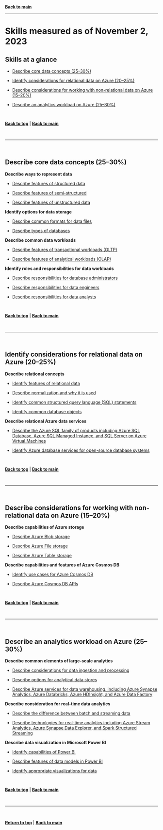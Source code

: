 <a id="top" />

<br/>

[**Back to main**](./README.md)

---

# Skills measured as of November 2, 2023



## Skills at a glance

 - [Describe core data concepts (25–30%)](#describecoredataconcepts)

 - [Identify considerations for relational data on Azure (20–25%)](#identifyconsiderationsforrelationaldataonazure)

 - [Describe considerations for working with non-relational data on Azure (15–20%)](#describeconsiderationsforworkingwithnonrelationaldataonazure)

 - [Describe an analytics workload on Azure (25–30%)](#describeananalyticsworkloadonazure)


<br/>

[**Back to top**](#top) | [**Back to main**](README.md)

<br/>

---

<br/>

<a id="describecoredataconcepts" />

## Describe core data concepts (25–30%)

**Describe ways to represent data**

 - [Describe features of structured data](https://learn.microsoft.com/en-us/training/modules/explore-core-data-concepts/2-data-formats/)

 - [Describe features of semi-structured](https://learn.microsoft.com/en-us/training/modules/explore-core-data-concepts/2-data-formats/)

 - [Describe features of unstructured data](https://learn.microsoft.com/en-us/training/modules/explore-core-data-concepts/2-data-formats/)

**Identify options for data storage**

 - [Describe common formats for data files](https://learn.microsoft.com/en-us/training/modules/explore-core-data-concepts/3-file-storage/)

 - [Describe types of databases](https://learn.microsoft.com/en-us/training/modules/explore-core-data-concepts/4-databases/)

**Describe common data workloads**

 - [Describe features of transactional workloads (OLTP)](https://learn.microsoft.com/en-us/azure/architecture/data-guide/relational-data/online-transaction-processing/)

 - [Describe features of analytical workloads (OLAP)](https://learn.microsoft.com/en-us/azure/architecture/data-guide/relational-data/online-analytical-processing/)

**Identify roles and responsibilities for data workloads**

 - [Describe responsibilities for database administrators](https://learn.microsoft.com/en-us/training/modules/explore-roles-responsibilities-world-of-data/2-explore-job-roles/)

 - [Describe responsibilities for data engineers](https://learn.microsoft.com/en-us/training/modules/explore-roles-responsibilities-world-of-data/2-explore-job-roles/)

 - [Describe responsibilities for data analysts](https://learn.microsoft.com/en-us/training/modules/explore-roles-responsibilities-world-of-data/2-explore-job-roles/)


<br/>

[**Back to top**](#top) | [**Back to main**](README.md)

<br/>

---

<br/>

<a id="identifyconsiderationsforrelationaldataonazure" />



## Identify considerations for relational data on Azure (20–25%)

**Describe relational concepts**

 - [Identify features of relational data](https://learn.microsoft.com/en-us/training/modules/explore-relational-data-offerings/2-understand-relational-data/)

 - [Describe normalization and why it is used](https://learn.microsoft.com/en-us/training/modules/explore-relational-data-offerings/3-normalization/)

 - [Identify common structured query language (SQL) statements](https://learn.microsoft.com/en-us/training/modules/explore-relational-data-offerings/4-query-with-sql/)

 - [Identify common database objects](https://learn.microsoft.com/en-us/training/modules/explore-relational-data-offerings/5-database-objects/)

**Describe relational Azure data services**

 - [Describe the Azure SQL family of products including Azure SQL Database, Azure SQL Managed Instance, and SQL Server on Azure Virtual Machines](https://learn.microsoft.com/en-us/training/modules/explore-provision-deploy-relational-database-offerings-azure/2-azure-sql/)

 - [Identify Azure database services for open-source database systems](https://learn.microsoft.com/en-us/training/modules/explore-provision-deploy-relational-database-offerings-azure/3-azure-database-open-source/)

<br/>

[**Back to top**](#top) | [**Back to main**](README.md)

<br/>

---

<br/>

<a id="describeconsiderationsforworkingwithnonrelationaldataonazure" />



## Describe considerations for working with non-relational data on Azure (15–20%)

**Describe capabilities of Azure storage**

 - [Describe Azure Blob storage](https://learn.microsoft.com/en-us/azure/storage/blobs/storage-blobs-introduction/)

 - [Describe Azure File storage](https://learn.microsoft.com/en-us/azure/storage/files/storage-files-introduction/)

 - [Describe Azure Table storage](https://learn.microsoft.com/en-us/azure/storage/tables/table-storage-overview/)

**Describe capabilities and features of Azure Cosmos DB**

 - [Identify use cases for Azure Cosmos DB](https://learn.microsoft.com/en-us/azure/cosmos-db/use-cases/)

 - [Describe Azure Cosmos DB APIs](https://learn.microsoft.com/en-us/azure/cosmos-db/choose-api/)


<br/>

[**Back to top**](#top) | [**Back to main**](README.md)

<br/>

---

<br/>

<a id="describeananalyticsworkloadonazure" />



## Describe an analytics workload on Azure (25–30%)


**Describe common elements of large-scale analytics**

 - [Describe considerations for data ingestion and processing](https://learn.microsoft.com/en-us/azure/architecture/data-guide/relational-data/etl/)

 - [Describe options for analytical data stores](https://learn.microsoft.com/en-us/azure/synapse-analytics/sql-data-warehouse/design-elt-data-loading/)

 - [Describe Azure services for data warehousing, including Azure Synapse Analytics, Azure Databricks, Azure HDInsight, and Azure Data Factory](https://learn.microsoft.com/en-us/training/modules/examine-components-of-modern-data-warehouse/4-analytical-data-stores/)

**Describe consideration for real-time data analytics**

 - [Describe the difference between batch and streaming data](https://learn.microsoft.com/en-us/training/modules/explore-fundamentals-stream-processing/2-batch-stream/)

 - [Describe technologies for real-time analytics including Azure Stream Analytics, Azure Synapse Data Explorer, and Spark Structured Streaming](https://learn.microsoft.com/en-us/training/modules/explore-fundamentals-stream-processing/3-explore-common-elements/)

**Describe data visualization in Microsoft Power BI**

 - [Identify capabilities of Power BI](https://learn.microsoft.com/en-us/power-bi/fundamentals/service-features-license-type/)

 - [Describe features of data models in Power BI](https://learn.microsoft.com/en-us/training/modules/design-model-power-bi/)

 - [Identify appropriate visualizations for data](https://learn.microsoft.com/en-us/training/modules/introduction-power-bi/2a-data-modeling-visualizations/)



<br/>

[**Back to top**](#top) | [**Back to main**](README.md)

<br/>

---

<br/>

[**Return to top**](#top) | [**Back to main**](./README.md)
